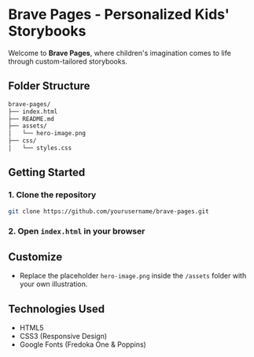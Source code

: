 
# Brave Pages - Personalized Kids' Storybooks

Welcome to **Brave Pages**, where children's imagination comes to life through custom-tailored storybooks.

## Folder Structure

```bash
brave-pages/
├── index.html
├── README.md
├── assets/
│   └── hero-image.png
├── css/
│   └── styles.css
```

## Getting Started

### 1. Clone the repository
```bash
git clone https://github.com/yourusername/brave-pages.git
```

### 2. Open `index.html` in your browser

## Customize
- Replace the placeholder `hero-image.png` inside the `/assets` folder with your own illustration.

## Technologies Used
- HTML5
- CSS3 (Responsive Design)
- Google Fonts (Fredoka One & Poppins)
